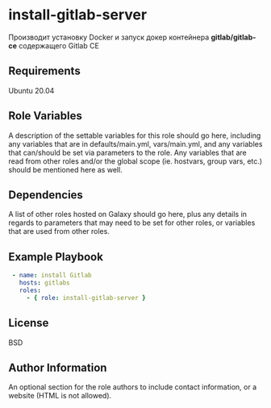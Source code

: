 install-gitlab-server
=========

Производит установку Docker и запуск докер контейнера **gitlab/gitlab-ce** содержащего Gitlab CE

Requirements
------------
Ubuntu 20.04

Role Variables
--------------

A description of the settable variables for this role should go here, including any variables that are in defaults/main.yml, vars/main.yml, and any variables that can/should be set via parameters to the role. Any variables that are read from other roles and/or the global scope (ie. hostvars, group vars, etc.) should be mentioned here as well.

Dependencies
------------

A list of other roles hosted on Galaxy should go here, plus any details in regards to parameters that may need to be set for other roles, or variables that are used from other roles.

Example Playbook
----------------
```yaml
 - name: install Gitlab
   hosts: gitlabs
   roles:      
     - { role: install-gitlab-server }
```
License
-------

BSD

Author Information
------------------

An optional section for the role authors to include contact information, or a website (HTML is not allowed).
